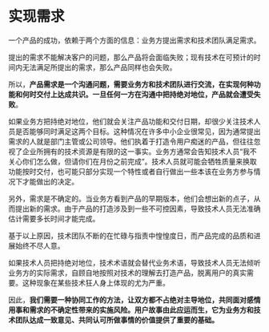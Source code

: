 # 实现需求 #

一个产品的成功，依赖于两个方面的信息：业务方提出需求和技术团队满足需求。

提出的需求不能解决客户的问题，那么产品将会面临失败；现有技术在可预计的时间内无法满足所提出的需求，那么产品同样也会失败。

所以，**产品需求是一个沟通问题，需要业务方和技术团队进行交流，在实现何种功能和何时交付上达成共识。一旦任何一方在沟通中把持绝对地位，产品就会遭受失败**。

如果业务方把持绝对地位，他们就会关注产品功能和交付日期，却很少关注技术人员是否能够同时满足这两个目标。这种情况在许多中小企业很常见，因为通常提出需求的人就是部门主管或公司领导。他们执着于打造令用户痴迷的产品，但往往忽视了企业所拥有的技术资源是有限的这一事实。业务方通常会告知技术人员“我不关心你们怎么做，但请你们在月份之前完成”。技术人员就可能会牺牲质量来换取功能按时交付，也可能只部分实现一个特性或者自行做出一些本该在业务方参与情况下才能做出的决定。

另外，需求是不确定的。当业务方看到产品的早期版本，他们会想出新的点子，从而提出新的需求。由于产品的打造涉及到一些不可控因素，导致技术人员无法准确估计需要多长时间才能完成。

基于以上原因，技术团队不断的在忙碌与指责中惶惶度日，而产品完成的品质和进展始终不尽人意。

如果技术人员把持绝对地位，技术术语就会替代业务术语，导致技术人员无法倾听业务方的实际需求，自顾自地按照对技术的理解去打造产品，脱离用户的真实需要。这种现象在某些技术狂人身上体现的尤为严重。

因此，**我们需要一种协同工作的方法，让双方都不占绝对主导地位，共同面对感情用事和需求的不确定性带来的实施风险。用户故事由此应运而生，它为业务方和技术团队达成一致意见、共同认可所做事情的价值提供了重要的基础。**